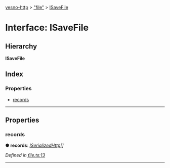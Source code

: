 [yesno-http](../README.md) > ["file"](../modules/_file_.md) > [ISaveFile](../interfaces/_file_.isavefile.md)

# Interface: ISaveFile

## Hierarchy

**ISaveFile**

## Index

### Properties

* [records](_file_.isavefile.md#records)

---

## Properties

<a id="records"></a>

###  records

**● records**: *[ISerializedHttp](_http_serializer_.iserializedhttp.md)[]*

*Defined in [file.ts:13](https://github.com/FormidableLabs/yesno/blob/61f406a/src/file.ts#L13)*

___

